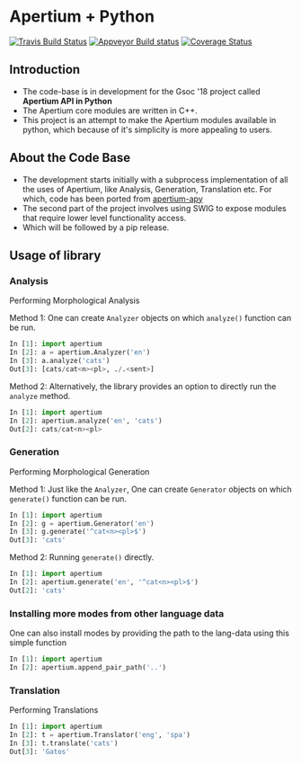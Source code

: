 # Apertium + Python

[![Travis Build Status](https://travis-ci.com/apertium/apertium-python.svg?branch=master)](https://travis-ci.com/apertium/apertium-python)
[![Appveyor Build status](https://ci.appveyor.com/api/projects/status/sesdinoy4cw2p1tk/branch/master?svg=true)](https://ci.appveyor.com/project/sushain97/apertium-python/branch/master)
[![Coverage Status](https://coveralls.io/repos/github/apertium/apertium-python/badge.svg?branch=master)](https://coveralls.io/github/apertium/apertium-python?branch=master)

## Introduction
- The code-base is in development for the Gsoc '18 project called **Apertium API in Python**
- The Apertium core modules are written in C++.
- This project is an attempt to make the Apertium modules available in python, which because of it's simplicity is more appealing to users.

## About the Code Base
- The development starts initially with a subprocess implementation of all the uses of Apertium, like Analysis, Generation, Translation etc. For which, code has been ported from [apertium-apy](https://github.com/apertium/apertium-apy "apertium-apy codebase")
- The second part of the project involves using SWIG to expose modules that require lower level functionality access.
- Which will be followed by a pip release.

## Usage of library

### Analysis
Performing Morphological Analysis

Method 1: One can create ```Analyzer``` objects on which ```analyze()``` function can be run.
```python
In [1]: import apertium
In [2]: a = apertium.Analyzer('en')
In [3]: a.analyze('cats')
Out[3]: [cats/cat<n><pl>, ./.<sent>]
```
Method 2: Alternatively, the library provides an option to directly run the ```analyze``` method.
```python
In [1]: import apertium
In [2]: apertium.analyze('en', 'cats')
Out[2]: cats/cat<n><pl>
```

### Generation
Performing Morphological Generation

Method 1:  Just like the ```Analyzer```, One can create ```Generator``` objects on which ```generate()``` function can be run.
```python 
In [1]: import apertium
In [2]: g = apertium.Generator('en')
In [3]: g.generate('^cat<n><pl>$')
Out[3]: 'cats'
```
Method 2: Running ```generate()``` directly.
```python 
In [1]: import apertium
In [2]: apertium.generate('en', '^cat<n><pl>$')
Out[2]: 'cats'
```

### Installing more modes from other language data
One can also install modes by providing the path to the lang-data using this simple function
```python
In [1]: import apertium
In [2]: apertium.append_pair_path('..')
```

### Translation
Performing Translations
```python
In [1]: import apertium
In [2]: t = apertium.Translator('eng', 'spa')
In [3]: t.translate('cats')
Out[3]: 'Gatos'
```
